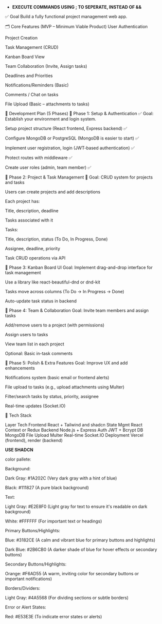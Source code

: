 - **EXECUTE COMMANDS USING ; TO SEPERATE, INSTEAD OF &&**

✅ Goal
Build a fully functional project management web app.

🗂️ Core Features (MVP – Minimum Viable Product)
User Authentication

Project Creation

Task Management (CRUD)

Kanban Board View

Team Collaboration (Invite, Assign tasks)

Deadlines and Priorities

Notifications/Reminders (Basic)

Comments / Chat on tasks

File Upload (Basic – attachments to tasks)

📅 Development Plan (5 Phases)
📍 Phase 1: Setup & Authentication ✅
Goal: Establish your environment and login system.

Setup project structure (React frontend, Express backend) ✅

Configure MongoDB or PostgreSQL (MongoDB is easier to start) ✅

Implement user registration, login (JWT-based authentication) ✅

Protect routes with middleware ✅

Create user roles (admin, team member) ✅

📍 Phase 2: Project & Task Management 🔄
Goal: CRUD system for projects and tasks

Users can create projects and add descriptions

Each project has:

Title, description, deadline

Tasks associated with it

Tasks:

Title, description, status (To Do, In Progress, Done)

Assignee, deadline, priority

Task CRUD operations via API

📍 Phase 3: Kanban Board UI
Goal: Implement drag-and-drop interface for task management

Use a library like react-beautiful-dnd or dnd-kit

Tasks move across columns (To Do → In Progress → Done)

Auto-update task status in backend

📍 Phase 4: Team & Collaboration
Goal: Invite team members and assign tasks

Add/remove users to a project (with permissions)

Assign users to tasks

View team list in each project

Optional: Basic in-task comments

📍 Phase 5: Polish & Extra Features
Goal: Improve UX and add enhancements

Notifications system (basic email or frontend alerts)

File upload to tasks (e.g., upload attachments using Multer)

Filter/search tasks by status, priority, assignee

Real-time updates (Socket.IO)

📘 Tech Stack

Layer Tech
Frontend React + Tailwind and shadcn
State Mgmt React Context or Redux
Backend Node.js + Express
Auth JWT + Bcrypt
DB MongoDB
File Upload Multer
Real-time Socket.IO
Deployment Vercel (frontend), render (backend)

**USE SHADCN**

color pallete:

Background:

Dark Gray: #1A202C (Very dark gray with a hint of blue)

Black: #111827 (A pure black background)

Text:

Light Gray: #E2E8F0 (Light gray for text to ensure it's readable on dark background)

White: #FFFFFF (For important text or headings)

Primary Buttons/Highlights:

Blue: #3182CE (A calm and vibrant blue for primary buttons and highlights)

Dark Blue: #2B6CB0 (A darker shade of blue for hover effects or secondary buttons)

Secondary Buttons/Highlights:

Orange: #F6AD55 (A warm, inviting color for secondary buttons or important notifications)

Borders/Dividers:

Light Gray: #4A5568 (For dividing sections or subtle borders)

Error or Alert States:

Red: #E53E3E (To indicate error states or alerts)
